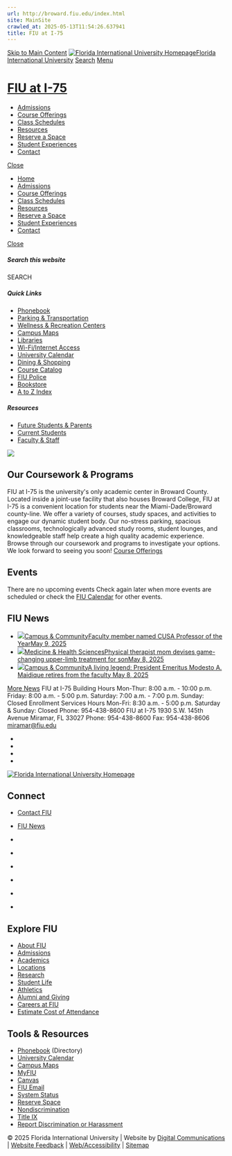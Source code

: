 ```yaml
---
url: http://broward.fiu.edu/index.html
site: MainSite
crawled_at: 2025-05-13T11:54:26.637941
title: FIU at I-75
---
```


[Skip to Main Content](https://broward.fiu.edu/index.html#main-content)
[![Florida International University Homepage](https://digicdn.fiu.edu/core/_assets/images/logo-top.svg)Florida International University](https://www.fiu.edu/)
[Search](https://broward.fiu.edu/index.html)
[Menu](https://broward.fiu.edu/index.html)
# [FIU at I-75](https://broward.fiu.edu/index.html)
  * [Admissions](https://broward.fiu.edu/admissions/index.html)
  * [Course Offerings](https://broward.fiu.edu/courseofferings/index.html)
  * [Class Schedules](https://broward.fiu.edu/class-schedules/index.html)
  * [Resources](https://broward.fiu.edu/resources/index.html)
  * [Reserve a Space](https://broward.fiu.edu/reserve-a-space/index.html)
  * [Student Experiences](https://broward.fiu.edu/student-experiences/index.html)
  * [Contact](https://broward.fiu.edu/contact/index.html)


[Close](https://broward.fiu.edu/index.html)
  * [Home](https://broward.fiu.edu/index.html)
  * [Admissions](https://broward.fiu.edu/admissions/index.html)
  * [Course Offerings](https://broward.fiu.edu/courseofferings/index.html)
  * [Class Schedules](https://broward.fiu.edu/class-schedules/index.html)
  * [Resources](https://broward.fiu.edu/resources/index.html)
  * [Reserve a Space](https://broward.fiu.edu/reserve-a-space/index.html)
  * [Student Experiences](https://broward.fiu.edu/student-experiences/index.html)
  * [Contact](https://broward.fiu.edu/contact/index.html)


[ Close ](https://broward.fiu.edu/index.html)
##### Search this website
SEARCH
##### Quick Links
  * [ Phonebook](https://phonebook.fiu.edu)
  * [ Parking & Transportation](https://parking.fiu.edu/)
  * [ Wellness & Recreation Centers](https://dasa.fiu.edu/all-departments/wellness-recreation-centers/)
  * [ Campus Maps](http://campusmaps.fiu.edu/)
  * [ Libraries](https://library.fiu.edu/)
  * [ Wi-Fi/Internet Access](https://network.fiu.edu/)
  * [ University Calendar](https://calendar.fiu.edu/)
  * [ Dining & Shopping](https://shop.fiu.edu/)
  * [ Course Catalog](https://catalog.fiu.edu/)
  * [ FIU Police](https://police.fiu.edu/)
  * [ Bookstore](https://shop.fiu.edu/retail/barnes-noble/course-materials/)
  * [ A to Z Index](https://www.fiu.edu/atoz/index.html)


##### Resources
  * [ Future Students & Parents](https://www.fiu.edu/information-for/future-students-parents.html)
  * [ Current Students](https://www.fiu.edu/information-for/current-students.html)
  * [ Faculty & Staff](https://www.fiu.edu/information-for/faculty-staff.html)


![](https://broward.fiu.edu/_assets/images/studentinclass.jpg)
## Our Coursework & Programs
FIU at I-75 is the university's only academic center in Broward County. Located inside a joint-use facility that also houses Broward College, FIU at I-75 is a convenient location for students near the Miami-Dade/Broward county-line. We offer a variety of courses, study spaces, and activities to engage our dynamic student body. Our no-stress parking, spacious classrooms, technologically advanced study rooms, student lounges, and knowledgeable staff help create a high quality academic experience. Browse through our coursework and programs to investigate your options. We look forward to seeing you soon! 
[Course Offerings](https://broward.fiu.edu/courseofferings/index.html)
## Events
There are no upcoming events
Check again later when more events are scheduled or check the [FIU Calendar](https://calendar.fiu.edu/) for other events.
## FIU News
  * [![](https://res.cloudinary.com/digicomm/image/upload/t_rss/news-magazine/2025/_assets/img_4701-11.jpg)Campus & CommunityFaculty member named CUSA Professor of the YearMay 9, 2025](https://news.fiu.edu/2025/faculty-member-named-cusa-professor-of-the-year?utm_source=main&utm_medium=feed&utm_campaign=newsroom-referrals&utm_term=homepage)
  * [![](https://res.cloudinary.com/digicomm/image/upload/t_rss/news-magazine/2025/_assets/amandathomas-2.jpg)Medicine & Health SciencesPhysical therapist mom devises game-changing upper-limb treatment for sonMay 8, 2025](https://news.fiu.edu/2025/game-changing-treatment?utm_source=main&utm_medium=feed&utm_campaign=newsroom-referrals&utm_term=homepage)
  * [![](https://res.cloudinary.com/digicomm/image/upload/t_rss/news-magazine/2025/_assets/headshot-modesto-maidique2.jpg)Campus & CommunityA living legend: President Emeritus Modesto A. Maidique retires from the faculty May 8, 2025](https://news.fiu.edu/2025/a-living-legend-president-emeritus-modesto-a-maidique-retires-from-the-faculty?utm_source=main&utm_medium=feed&utm_campaign=newsroom-referrals&utm_term=homepage)


[More News](https://news.fiu.edu/)
FIU at I-75 Building Hours
Mon-Thur: 8:00 a.m. - 10:00 p.m.
Friday: 8:00 a.m. - 5:00 p.m.
Saturday: 7:00 a.m. - 7:00 p.m.
Sunday: Closed
Enrollment Services Hours
Mon-Fri: 8:30 a.m. - 5:00 p.m.
Saturday & Sunday: Closed
Phone: 954-438-8600
FIU at I-75
1930 S.W. 145th Avenue
Miramar, FL 33027
Phone: 954-438-8600
Fax: 954-438-8606
miramar@fiu.edu
  * [ ](https://www.facebook.com/fiubroward/)
  * [ ](https://twitter.com/fiu_i75)
  * [ ](https://www.instagram.com/fiu.at.i75/)
  * [ ](https://www.flickr.com/photos/fiubroward)


[ ![Florida International University Homepage](https://digicdn.fiu.edu/core/_assets/images/footer-logo.svg) ](https://www.fiu.edu/)
## Connect
  * [Contact FIU](https://www.fiu.edu/about/contact-us/index.html)
  * [FIU News](https://news.fiu.edu/)


  * [](https://www.instagram.com/fiuinstagram/)
  * [](https://www.linkedin.com/school/florida-international-university/)
  * [](https://www.facebook.com/floridainternational)
  * [](https://twitter.com/fiu)
  * [](https://www.youtube.com/user/FloridaInternational)
  * [](https://flickr.com/photos/fiu)


## Explore FIU
  * [About FIU](https://www.fiu.edu/about/index.html)
  * [Admissions](https://www.fiu.edu/admissions/index.html)
  * [Academics](https://www.fiu.edu/academics/index.html)
  * [Locations](https://www.fiu.edu/locations/index.html)
  * [Research](https://www.fiu.edu/research/index.html)
  * [Student Life](https://www.fiu.edu/student-life/index.html)
  * [Athletics](https://www.fiu.edu/athletics/index.html)
  * [Alumni and Giving](https://www.fiu.edu/alumni-and-giving/index.html)
  * [Careers at FIU](https://hr.fiu.edu/careers/)
  * [Estimate Cost of Attendance](https://onestop.fiu.edu/finances/estimate-your-costs/)


## Tools & Resources
  * [Phonebook](https://phonebook.fiu.edu) (Directory)
  * [University Calendar](https://calendar.fiu.edu/)
  * [Campus Maps](https://campusmaps.fiu.edu/)
  * [MyFIU](https://my.fiu.edu/)
  * [Canvas](https://canvas.fiu.edu)
  * [FIU Email](http://mail.fiu.edu/)
  * [System Status](https://fiu.service-now.com/sp?id=services_status)
  * [Reserve Space](https://centralreservations.fiu.edu/)
  * [Nondiscrimination](https://ace.fiu.edu/civil-rights/harassment-and-discrimination/)
  * [Title IX](https://ace.fiu.edu/title-ix/)
  * [Report Discrimination or Harassment](https://report.fiu.edu/)


© 2025 Florida International University  | Website by [Digital Communications](https://stratcomm.fiu.edu/digital-print/websites/) | [Website Feedback](https://webforms.fiu.edu/view.php?id=370774&element_5=https://broward.fiu.edu/index.html) | [Web/Accessibility](https://accessibility.fiu.edu/) | [Sitemap](https://broward.fiu.edu/sitemap.html)
